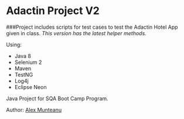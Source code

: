 # Adactin Project V2

###Project includes scripts for test cases to test the Adactin Hotel App given in class. 
_This version has the latest helper methods._

Using:
* Java 8
* Selenium 2
* Maven
* TestNG
* Log4j
* Eclipse Neon

Java Project for SQA Boot Camp Program.

Author: [Alex Munteanu](amunteanu88@gmail.com)
